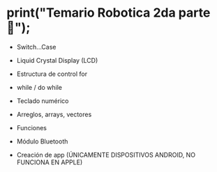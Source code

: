 <h1>print("Temario Robotica 2da parte 👋");</h1>

- Switch...Case

- Liquid Crystal Display (LCD)

- Estructura de control for

- while / do while

- Teclado numérico

- Arreglos, arrays, vectores

- Funciones

- Módulo Bluetooth

- Creación de app (ÚNICAMENTE DISPOSITIVOS ANDROID, NO FUNCIONA EN APPLE)
